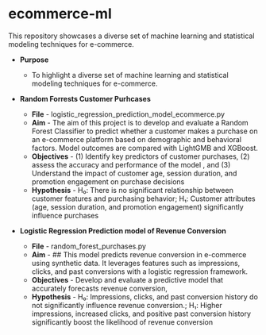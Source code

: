 # ecommerce-ml
This repository showcases a diverse set of machine learning and statistical modeling techniques for e-commerce.

* **Purpose** 
  - To highlight a diverse set of machine learning and statistical modeling techniques for e-commerce.
 
* **Random Forrests Customer Purhcases**
  - **File** - logistic_regression_prediction_model_ecommerce.py
  - **Aim** - The aim of this project is to develop and evaluate a Random Forest Classifier to predict whether a customer makes a purchase on an e-commerce platform based on demographic and behavioral factors. Model outcomes are compared with LightGMB and XGBoost.
  - **Objectives** - (1) Identify key predictors of customer purchases, (2) assess the accuracy and performance of the model , and (3) Understand the impact of customer age, session duration, and promotion engagement on purchase decisions
  - **Hypothesis** - H₀: There is no significant relationship between customer features and purchasing behavior; H₁: Customer attributes (age, session duration, and promotion engagement) significantly influence purchases
* **Logistic Regression Prediction model of Revenue Conversion**
  - **File** - random_forest_purchases.py
  - **Aim** - ## This model predicts revenue conversion in e-commerce using synthetic data. It leverages features such as impressions, clicks, and past conversions with a logistic regression framework. 
  - **Objectives** - Develop and evaluate a predictive model that accurately forecasts revenue conversion, 
  - **Hypothesis** - H₀: Impressions, clicks, and past conversion history do not significantly influence revenue conversion.; H₁: Higher impressions, increased clicks, and positive past conversion history significantly boost the likelihood of revenue conversion



